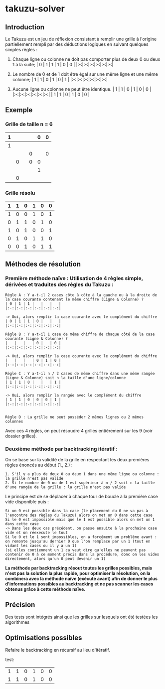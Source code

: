 # takuzu-solver

## Introduction

Le Takuzu est un jeu de réflexion consistant à remplir une grille à l'origine partiellement rempli par des déductions logiques en suivant quelques simples règles :

1. Chaque ligne ou colonne ne doit pas comporter plus de deux 0 ou deux 1 à la suite;
| 0 | 1 | 1 | 1 | 0 | 0 |
|:-:|:-:|:-:|:-:|:-:|:-:|

2. Le nombre de 0 et de 1 doit être égal sur une même ligne et une même colonne;
| 1 | 1 | 0 | 1 | 0 | 1 |
|:-:|:-:|:-:|:-:|:-:|:-:|

3. Aucune ligne ou colonne ne peut être identique.
| 1 | 1 | 0 | 1 | 0 | 0 |
|:-:|:-:|:-:|:-:|:-:|:-:|
| 1 | 1 | 0 | 1 | 0 | 0 |


## Exemple

### Grille de taille n = 6

| 1 |   |   |   | 0 | 0 |
|:-:|:-:|:-:|:-:|:-:|:-:|
| 1 |   |   |   |   |   |
|   |   |   | 0 |   | 0 |
|   | 0 |   | 0 | 0 |   |
|   |   |   |   | 1 |   |
|   | 0 |   |   |   |   |

### Grille résolu

| 1 | 1 | 0 | 1 | 0 | 0 |
|:-:|:-:|:-:|:-:|:-:|:-:|
| 1 | 0 | 0 | 1 | 0 | 1 |
| 0 | 1 | 1 | 0 | 1 | 0 |
| 1 | 0 | 1 | 0 | 0 | 1 |
| 0 | 1 | 0 | 1 | 1 | 0 |
| 0 | 0 | 1 | 0 | 1 | 1 |


## Méthodes de résolution

### Première méthode naïve : Utilisation de 4 règles simple, dérivées et traduites des règles du Takuzu :

	Règle A : Y a-t-il 2 cases côte à côte à la gauche ou à la droite de la case courante contenant le même chiffre (Ligne & Colonne) ?
	| 0 | 1 | 1 |   |   |   |
	|:-:|:-:|:-:|:-:|:-:|:-:|

	-> Oui, alors remplir la case courante avec le complément du chiffre
	| 0 | 1 | 1 | 0 |   |   |
	|:-:|:-:|:-:|:-:|:-:|:-:|

	Règle B : Y a-t-il 1 case de même chiffre de chaque côté de la case courante (Ligne & Colonne) ? 
	|   |   |   | 0 |   | 0 |
	|:-:|:-:|:-:|:-:|:-:|:-:|

	-> Oui, alors remplir la case courante avec le complément du chiffre
	|   |   |   | 0 | 1 | 0 |
	|:-:|:-:|:-:|:-:|:-:|:-:|

	Règle C : Y a-t-il n / 2 cases de même chiffre dans une même rangée (Ligne & Colonne) soit n la taille d'une ligne/colonne
	| 1 | 1 | 0 |   |   | 1 |
	|:-:|:-:|:-:|:-:|:-:|:-:|

	-> Oui, alors remplir la rangée avec le complément du chiffre
	| 1 | 1 | 0 | 0 | 0 | 1 |
	|:-:|:-:|:-:|:-:|:-:|:-:|


	Règle D : La grille ne peut posséder 2 mêmes lignes ou 2 mêmes colonnes

Avec ces 4 règles, on peut résoudre 4 grilles entièrement sur les 9 (voir dossier grilles).

### Deuxième méthode par backtracking itératif :

On se base sur la validité de la grille en respectant les deux premières règles énoncés au début (1., 2.) :

	1. S'il y a plus de deux 0 ou deux 1 dans une même ligne ou colonne : la grille n'est pas valide
	2. Si le nombre de 0 ou de 1 est supérieur à n / 2 soit n la taille d'une rangée de la grille : la grille n'est pas valide

Le principe est de se déplacer à chaque tour de boucle à la première case vide disponible puis :

	Si un 0 est possible dans la case (le placement du 0 ne va pas à l'encontre des règles du Takuzu) alors on met un 0 dans cette case
	Si le 0 est impossible mais que le 1 est possible alors on met un 1 dans cette case
	-> Dans les deux cas précédent, on passe ensuite à la prochaine case vide et on réexecute le tout
	Si le 0 et le 1 sont impossibles, on a forcément un problème avant : on remonte jusqu'au dernier 0 que l'on remplace par un 1 (tout en vidant les cases ou il y a un 1)
	(si elles contiennent un 1 ca veut dire qu'elles ne peuvent pas contenir de 0 à ce moment précis dans la procédure, donc on les vides directement, alors qu'un 0 peut devenir un 1)

**La méthode par backtracking résout toutes les grilles possibles, mais n'est pas la solution la plus rapide, pour optimiser la résolution, on la combinera avec la méthode naïve (exécuté avant) afin de donner le plus d'informations possibles au backtracking et ne pas scanner les cases obtenus grâce à cette méthode naïve.**


## Précision

Des tests sont intégrés ainsi que les grilles sur lesquels ont été testées les algorithmes

## Optimisations possibles

Refaire le backtracking en récursif au lieu d'itératif.




test:
<table>
  <tbody>
    <tr>
      <td align="center">1</td>
      <td align="center">1</td>
      <td align="center">0</td>
      <td align="center">1</td>
      <td align="center">0</td>
      <td align="center">0</td>
    </tr>
    <tr>
      <td align="center">1</td>
      <td align="center">1</td>
      <td align="center">0</td>
      <td align="center">1</td>
      <td align="center">0</td>
      <td align="center">0</td>
    </tr>
  </tbody>
</table>